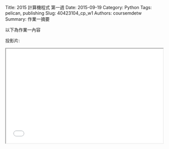 Title: 2015 計算機程式 第一週
Date: 2015-09-19
Category: Python
Tags: pelican, publishing
Slug: 40423104_cp_w1
Authors: coursemdetw
Summary: 作業一摘要

以下為作業一內容

投影片:

<iframe src="40423104_cp_w1_p.html" width="500" height="300"></iframe>
